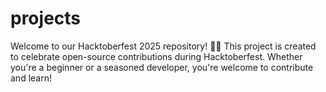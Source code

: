 # projects
Welcome to our Hacktoberfest 2025 repository! 🎃🍂 This project is created to celebrate open-source contributions during Hacktoberfest. Whether you're a beginner or a seasoned developer, you're welcome to contribute and learn!
